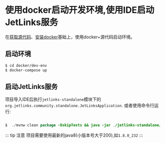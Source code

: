 # 使用docker启动开发环境,使用IDE启动JetLinks服务

在[获取源代码](docker-start.md#获取源代码)、[安装docker](docker-start.md#安装docker)基础上，使用docker+源代码启动环境。  
## 启动环境

```bash
$ cd docker/dev-env
$ docker-compose up
```

## 启动JetLinks服务

项目导入IDE后执行`jetlinks-standalone`模块下的`org.jetlinks.community.standalone.JetLinksApplication`.
或者使用命令行运行:

```java

$  ./mvnw clean package -DskipTests && java -jar ./jetlinks-standalone/target/jetlinks-standalone.jar

```

::: tip 注意
项目需要使用最新的java8(小版本号大于200),如`1.8.0_232`
:::
